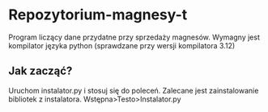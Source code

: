 # Repozytorium-magnesy-t

Program liczący dane przydatne przy sprzedaży magnesów.
Wymagny jest kompilator języka python (sprawdzane przy wersji kompilatora 3.12)

## Jak zacząć?
Uruchom instalator.py i stosuj się do poleceń.
Zalecane jest zainstalowanie bibliotek z instalatora.
Wstępna>Testo>Instalator.py